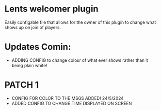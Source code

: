 # Lents welcomer plugin

Easily configable file that allows for the owner of this plugin to change what shows up on join of players.




# Updates Comin:
- ADDING CONFIG to change colour of what ever shows rather than it being plain white!



# PATCH 1
- CONFIG FOR COLOR TO THE MSGS ADDED! 24/5/2024
- ADDED CONFIG TO CHANGE TIME DISPLAYED ON SCREEN
